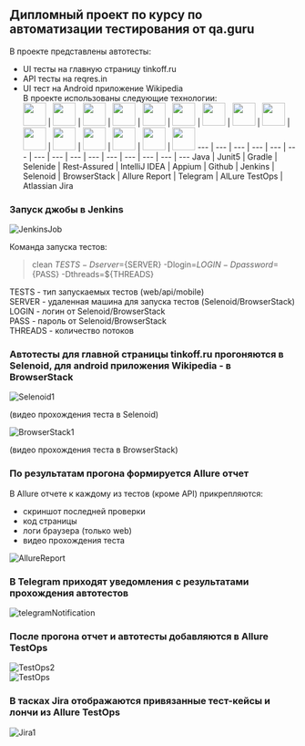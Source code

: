 ## Дипломный проект по курсу по автоматизации тестирования от qa.guru  
В проекте представлены автотесты:  
* UI тесты на главную страницу tinkoff.ru
* API тесты на reqres.in
* UI тест на Android приложение Wikipedia  
В проекте использованы следующие технологии:  
<img src="images/logo/JAVA.svg" width="40" height="40"> | <img src="images/logo/Junit5.svg" width="40" height="40"> | <img src="images/logo/Gradle.svg" width="40" height="40"> | <img src="images/logo/Selenide.svg" width="40" height="40"> | <img src="images/logo/Rest-Assured.svg" width="40" height="40"> | <img src="images/logo/Intelij_IDEA.svg" width="40" height="40"> | <img src="images/logo/Appium.svg" width="40" height="40"> | <img src="images/logo/GitHub.svg" width="40" height="40"> | <img src="images/logo/Jenkins.svg" width="40" height="40"> | <img src="images/logo/Selenoid.svg" width="40" height="40"> | <img src="images/logo/Browserstack.svg" width="40" height="40"> | <img src="images/logo/Allure Report.svg" width="40" height="40"> | <img src="images/logo/Telegram.svg" width="40" height="40"> | <img src="images/logo/Allure TestOps.svg" width="40" height="40"> | <img src="images/logo/Jira.svg" width="40" height="40">
--- | --- | --- | --- | --- | --- | --- | --- | --- | --- | --- | --- | --- | --- | ---
Java | Junit5 | Gradle | Selenide | Rest-Assured | IntelliJ IDEA | Appium | Github |  Jenkins | Selenoid | BrowserStack | Allure Report | Telegram | AlLure TestOps | Atlassian Jira
### Запуск джобы в Jenkins  
  
![JenkinsJob](/images/JenkinsJob.jpg)  
  
Команда запуска тестов:  
> clean ${TESTS} -Dserver=${SERVER} -Dlogin=${LOGIN} -Dpassword=${PASS} -Dthreads=${THREADS}  

TESTS - тип запускаемых тестов (web/api/mobile)  
SERVER - удаленная машина для запуска тестов (Selenoid/BrowserStack)  
LOGIN - логин от Selenoid/BrowserStack  
PASS - пароль от Selenoid/BrowserStack  
THREADS - количество потоков

### Автотесты для главной страницы tinkoff.ru прогоняются в Selenoid, для android приложения Wikipedia - в BrowserStack  
  
![Selenoid1](/images/Selenoid1.gif)  
  
(видео прохождения теста в Selenoid)  
  
![BrowserStack1](/images/BrowserStack1.gif)  
  
(видео прохождения теста в BrowserStack)  
### По результатам прогона формируется Allure отчет  
В Allure отчете к каждому из тестов (кроме API) прикрепляются:
* скриншот последней проверки
* код страницы
* логи браузера (только web)
* видео прохождения теста  
  
![AllureReport](/images/AllureReport.jpg)  


### В Telegram приходят уведомления с результатами прохождения автотестов  
  
![telegramNotification](/images/telegramNotification.jpg)
  
### После прогона отчет и автотесты добавляются в Allure TestOps  
  
![TestOps2](/images/TestOps2.jpg)  
![TestOps](/images/TestOps.jpg) 
   
### В тасках Jira отображаются привязанные тест-кейсы и лончи из Allure TestOps  
![Jira1](/images/Jira1.jpg) 
